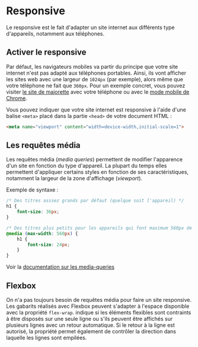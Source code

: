 # Responsive

Le responsive est le fait d'adapter un site internet aux différents type d'appareils, notamment aux téléphones.

## Activer le responsive

Par défaut, les navigateurs mobiles va partir du principe que votre site internet n'est pas adapté aux téléphones portables. Ainsi, ils vont afficher les sites web avec une largeur de `1024px` (par exemple), alors même que votre téléphone ne fait que `360px`. Pour un exemple concret, vous pouvez visiter [le site de majorette](https://www.majorette.com/fr/accueil/) avec votre téléphone ou avec le [mode mobile de Chrome](https://developers.google.com/web/tools/chrome-devtools/device-mode/#viewport).

Vous pouvez indiquer que votre site internet est responsive à l'aide d'une balise `<meta>` placé dans la partie `<head>` de votre document HTML :

```html
<meta name="viewport" content="width=device-width,initial-scale=1">
```

## Les requêtes média

Les requêtes média (_media queries_) permettent de modifier l'apparence d'un site en fonction du type d'appareil. La plupart du temps elles permettent d'appliquer certains styles en fonction de ses caractéristiques, notamment la largeur de la zone d'affichage (_viewport_).

Exemple de syntaxe :

```css
/* Des titres asssez grands par défaut (quelque soit l'appareil) */
h1 {  
	font-size: 36px;  
}

/* Des titres plus petits pour les appareils qui font maximum 560px de large */
@media (max-width: 560px) {  
	h1 {  
		font-size: 24px;  
	}
}
```

Voir la [documentation sur les media-queries](https://wiki.developer.mozilla.org/fr/docs/Web/CSS/Requ%C3%AAtes_m%C3%A9dia/Utiliser_les_Media_queries)

## Flexbox

On n'a pas toujours besoin de requêtes média pour faire un site responsive. Les gabarits réalisés avec Flexbox peuvent s'adapter à l'espace disponible avec la propriété `flex-wrap`. indique si les éléments flexibles sont contraints à être disposés sur une seule ligne ou s'ils peuvent être affichés sur plusieurs lignes avec un retour automatique. Si le retour à la ligne est autorisé, la propriété permet également de contrôler la direction dans laquelle les lignes sont empilées.
<!--stackedit_data:
eyJoaXN0b3J5IjpbLTE1OTE4ODA1OTIsMTA2MDQwMDc2NywxMT
ExNDg2ODU2LC0xMjM1MTU5NTAzLC0xMDA1MzE1NzA4LC0xNTkz
MTg4MDMyLDE4NDYzNDk4OTgsLTE0MTgxOTkwNzEsMTc3MjQ5NT
M5NiwxMTQyNTg5OTIxLC0zMzQ5NjIxNl19
-->